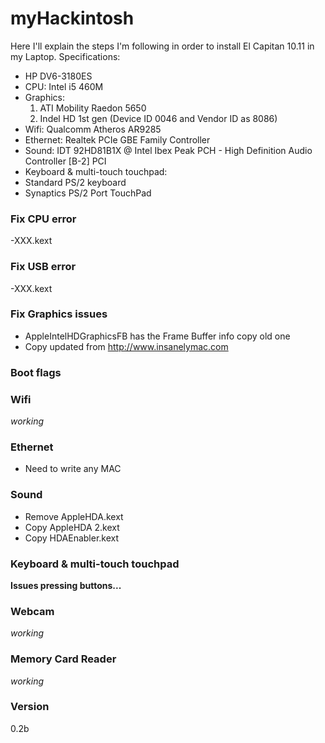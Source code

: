 # myHackintosh

Here I'll explain the steps I'm following in order to install El Capitan 10.11 in my Laptop.
Specifications:
- HP DV6-3180ES
- CPU: Intel i5 460M
- Graphics:
  1. ATI Mobility Raedon 5650
  2. Indel HD 1st gen (Device ID 0046 and Vendor ID as 8086)
- Wifi: Qualcomm Atheros AR9285
- Ethernet: Realtek PCIe GBE Family Controller
- Sound: IDT 92HD81B1X @ Intel Ibex Peak PCH - High Definition Audio Controller [B-2]	PCI
- Keyboard & multi-touch touchpad: 
- Standard PS/2 keyboard 
- Synaptics PS/2 Port TouchPad

### Fix CPU error
-XXX.kext

### Fix USB error
-XXX.kext

### Fix Graphics issues
- AppleIntelHDGraphicsFB has the Frame Buffer info copy old one
- Copy updated from http://www.insanelymac.com

### Boot flags

### Wifi
*working*

### Ethernet
- Need to write any MAC

### Sound
- Remove AppleHDA.kext
- Copy AppleHDA 2.kext
- Copy HDAEnabler.kext

### Keyboard & multi-touch touchpad
**Issues pressing buttons...**

### Webcam
*working*

### Memory Card Reader
*working*

### Version
0.2b
